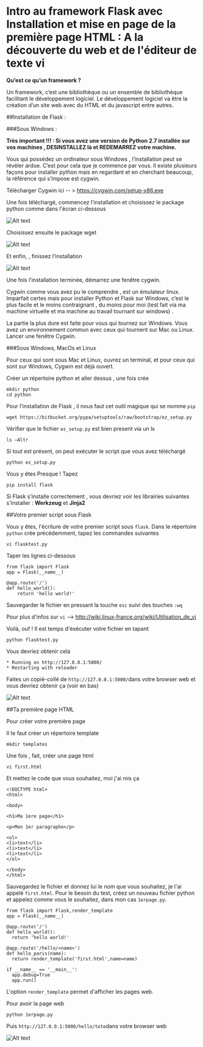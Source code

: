 # Intro au framework Flask avec Installation et mise en page de la première page HTML : A la découverte du web et de l'éditeur de texte vi 

**Qu’est ce qu’un framework ?**

Un framework, c’est  une bibliothèque ou un ensemble de bibliothèque facilitant le développement logiciel. Le développement logiciel va être la création d’un site web avec du HTML et du javascript entre autres.

##Installation de Flask :

###Sous Windows :

**Très important !!! : Si vous avez une version de Python 2.7 installée sur vos machines , DESINSTALLEZ là et REDEMARREZ votre machine.**

Vous qui possédez un ordinateur sous Windows , l’installation peut se révéler ardue. C’est pour cela que je commence par vous.
Il existe plusieurs façons pour installer python mais en regardant et en cherchant beaucoup, la référence qui s’impose est cygwin.

Télécharger Cygwin  ici -- > https://cygwin.com/setup-x86.exe

Une fois téléchargé, commencez l’installation et choisissez le package python comme dans l'écran ci-dessous

![Alt text](https://raw.githubusercontent.com/kwokandy/captures/master/python.png "Python")

 Choisissez ensuite le package wget

![Alt text](https://raw.githubusercontent.com/kwokandy/captures/master/wget.png "wget")

Et enfin,  , finissez l’installation

![Alt text](https://raw.githubusercontent.com/kwokandy/captures/master/install.png "install")

 
Une fois l’installation terminée, démarrez une fenêtre cygwin. 

Cygwin comme vous avez pu le comprendre , est un émulateur linux. Imparfait certes mais pour installer Python et Flask sur Windows, c’est le plus facile et le moins contraignant , du moins pour moi (test fait via ma machine virtuelle et ma machine au travail tournant sur windows) .

La partie la plus dure est faite pour vous qui tournez sur Windows. Vous avez un environnement commun avec ceux qui tournent sur Mac ou Linux. Lancer une fenêtre Cygwin.

###Sous Windows, MacOs et Linux

Pour ceux qui sont sous Mac et Linux, ouvrez un terminal, et pour ceux qui sont sur Windows, Cygwin est déjà ouvert.

Créer un répertoire python et aller dessus , une fois crée

    mkdir python
    cd python
    
Pour l’installation de Flask , il nous faut cet outil magique qui se nomme `pip`

    wget https://bitbucket.org/pypa/setuptools/raw/bootstrap/ez_setup.py
	
Vérifier que le fichier `ez_setup.py` est bien present via un ls 

    ls –Altr
    
Si tout est présent, on peut exécuter le script que vous avez téléchargé

    python ez_setup.py

Vous y êtes Presque ! Tapez 

    pip install flask
   
Si Flask s’installe correctement , vous devriez voir les librairies suivantes s’installer : **Werkzeug** et **Jinja2**

##Votre premier script sous Flask

Vous y êtes, l'écriture de votre premier script sous `flask`. Dans le répertoire `python` crée précédemment, tapez les commandes suivantes 

    vi flasktest.py
    
Taper les lignes ci-dessous 

    from flask import Flask
    app = Flask(__name__)

    @app.route('/')
    def hello_world():
        return 'hello world!'

Sauvegarder le fichier en pressant la touche `esc` suivi des touches `:wq`

Pour plus d'infos sur `vi` --> http://wiki.linux-france.org/wiki/Utilisation_de_vi

Voilà, ouf ! Il est temps d'éxécuter votre fichier en tapant 

    python flasktest.py
    
Vous devriez obtenir cela 

    * Running on http://127.0.0.1:5000/
    * Restarting with reloader

Faites un copié-collé de `http://127.0.0.1:5000/`dans votre browser web et vous devriez obtenir ça (voir en bas)

![Alt text](https://raw.githubusercontent.com/kwokandy/captures/master/helloworld.png "hello")

##Ta première page HTML

Pour créer votre première page 

Il te faut créer un répertoire template 
    
    mkdir templates

Une fois , fait, créer une page html

    vi first.html
    
Et mettez le code que vous souhaitez, moi j'ai mis ça 

    <!DOCTYPE html>
    <html>
    
    <body>
    
    <h1>Ma 1ere page</h1>
    
    <p>Mon 1er paragraphe</p>
    
    <ol>
    <li>text</li>
    <li>text</li>
    <li>text</li>
    </ol>
    
    </body>
    </html>
    
Sauvegardez le fichier et donnez lui le nom que vous souhaitez, je l'ai appelé `first.html`. Pour le besoin du test, créez un nouveau fichier python et appelez comme vous le souhaitez, dans mon cas `1erpage.py`.

    from flask import Flask,render_template
    app = Flask(__name__)
    
    @app.route('/')
    def hello_world():
      return 'hello world!'
    
    @app.route('/hello/<name>')
    def hello_paris(name):
      return render_template('first.html',name=name)
    
    if __name__ == '__main__':
      app.debug=True
      app.run()

L'option `render_template` permet d'afficher les pages web.

Pour avoir la page web

    python 1erpage.py
    
Puis `http://127.0.0.1:5000/hello/toto`dans votre browser web

![Alt text](https://raw.githubusercontent.com/kwokandy/captures/master/Capture%20d%E2%80%99%C3%A9cran%202014-11-27%20%C3%A0%2007.25.31.png)



